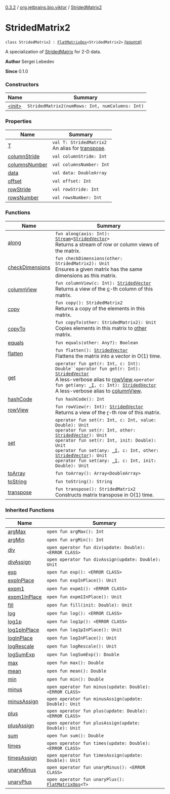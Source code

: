 [0.3.2](../../index.md) / [org.jetbrains.bio.viktor](../index.md) / [StridedMatrix2](.)

# StridedMatrix2

`class StridedMatrix2 : `[`FlatMatrixOps`](../-flat-matrix-ops/index.md)`<StridedMatrix2>` [(source)](https://github.com/JetBrains-Research/viktor/blob/0.3.2/src/main/kotlin/org/jetbrains/bio/viktor/StridedMatrix2.kt#L13)

A specialization of [StridedMatrix](../-strided-matrix/index.md) for 2-D data.

**Author**
Sergei Lebedev

**Since**
0.1.0

### Constructors

| Name | Summary |
|---|---|
| [&lt;init&gt;](-init-.md) | `StridedMatrix2(numRows: Int, numColumns: Int)` |

### Properties

| Name | Summary |
|---|---|
| [T](-t.md) | `val T: StridedMatrix2`<br>An alias for [transpose](transpose.md). |
| [columnStride](column-stride.md) | `val columnStride: Int` |
| [columnsNumber](columns-number.md) | `val columnsNumber: Int` |
| [data](data.md) | `val data: DoubleArray` |
| [offset](offset.md) | `val offset: Int` |
| [rowStride](row-stride.md) | `val rowStride: Int` |
| [rowsNumber](rows-number.md) | `val rowsNumber: Int` |

### Functions

| Name | Summary |
|---|---|
| [along](along.md) | `fun along(axis: Int): `[`Stream`](http://docs.oracle.com/javase/6/docs/api/java/util/stream/Stream.html)`<`[`StridedVector`](../-strided-vector/index.md)`>`<br>Returns a stream of row or column views of the matrix. |
| [checkDimensions](check-dimensions.md) | `fun checkDimensions(other: StridedMatrix2): Unit`<br>Ensures a given matrix has the same dimensions as this matrix. |
| [columnView](column-view.md) | `fun columnView(c: Int): `[`StridedVector`](../-strided-vector/index.md)<br>Returns a view of the [c](column-view.md#org.jetbrains.bio.viktor.StridedMatrix2$columnView(kotlin.Int)/c)-th column of this matrix. |
| [copy](copy.md) | `fun copy(): StridedMatrix2`<br>Returns a copy of the elements in this matrix. |
| [copyTo](copy-to.md) | `fun copyTo(other: StridedMatrix2): Unit`<br>Copies elements in this matrix to [other](copy-to.md#org.jetbrains.bio.viktor.StridedMatrix2$copyTo(org.jetbrains.bio.viktor.StridedMatrix2)/other) matrix. |
| [equals](equals.md) | `fun equals(other: Any?): Boolean` |
| [flatten](flatten.md) | `fun flatten(): `[`StridedVector`](../-strided-vector/index.md)<br>Flattens the matrix into a vector in O(1) time. |
| [get](get.md) | `operator fun get(r: Int, c: Int): Double``operator fun get(r: Int): `[`StridedVector`](../-strided-vector/index.md)<br>A less-verbose alias to [rowView](row-view.md).`operator fun get(any: `[`_I`](../_-i.md)`, c: Int): `[`StridedVector`](../-strided-vector/index.md)<br>A less-verbose alias to [columnView](column-view.md). |
| [hashCode](hash-code.md) | `fun hashCode(): Int` |
| [rowView](row-view.md) | `fun rowView(r: Int): `[`StridedVector`](../-strided-vector/index.md)<br>Returns a view of the [r](row-view.md#org.jetbrains.bio.viktor.StridedMatrix2$rowView(kotlin.Int)/r)-th row of this matrix. |
| [set](set.md) | `operator fun set(r: Int, c: Int, value: Double): Unit`<br>`operator fun set(r: Int, other: `[`StridedVector`](../-strided-vector/index.md)`): Unit`<br>`operator fun set(r: Int, init: Double): Unit`<br>`operator fun set(any: `[`_I`](../_-i.md)`, c: Int, other: `[`StridedVector`](../-strided-vector/index.md)`): Unit`<br>`operator fun set(any: `[`_I`](../_-i.md)`, c: Int, init: Double): Unit` |
| [toArray](to-array.md) | `fun toArray(): Array<DoubleArray>` |
| [toString](to-string.md) | `fun toString(): String` |
| [transpose](transpose.md) | `fun transpose(): StridedMatrix2`<br>Constructs matrix transpose in O(1) time. |

### Inherited Functions

| Name | Summary |
|---|---|
| [argMax](../-flat-matrix-ops/arg-max.md) | `open fun argMax(): Int` |
| [argMin](../-flat-matrix-ops/arg-min.md) | `open fun argMin(): Int` |
| [div](../-flat-matrix-ops/div.md) | `open operator fun div(update: Double): <ERROR CLASS>` |
| [divAssign](../-flat-matrix-ops/div-assign.md) | `open operator fun divAssign(update: Double): Unit` |
| [exp](../-flat-matrix-ops/exp.md) | `open fun exp(): <ERROR CLASS>` |
| [expInPlace](../-flat-matrix-ops/exp-in-place.md) | `open fun expInPlace(): Unit` |
| [expm1](../-flat-matrix-ops/expm1.md) | `open fun expm1(): <ERROR CLASS>` |
| [expm1InPlace](../-flat-matrix-ops/expm1-in-place.md) | `open fun expm1InPlace(): Unit` |
| [fill](../-flat-matrix-ops/fill.md) | `open fun fill(init: Double): Unit` |
| [log](../-flat-matrix-ops/log.md) | `open fun log(): <ERROR CLASS>` |
| [log1p](../-flat-matrix-ops/log1p.md) | `open fun log1p(): <ERROR CLASS>` |
| [log1pInPlace](../-flat-matrix-ops/log1p-in-place.md) | `open fun log1pInPlace(): Unit` |
| [logInPlace](../-flat-matrix-ops/log-in-place.md) | `open fun logInPlace(): Unit` |
| [logRescale](../-flat-matrix-ops/log-rescale.md) | `open fun logRescale(): Unit` |
| [logSumExp](../-flat-matrix-ops/log-sum-exp.md) | `open fun logSumExp(): Double` |
| [max](../-flat-matrix-ops/max.md) | `open fun max(): Double` |
| [mean](../-flat-matrix-ops/mean.md) | `open fun mean(): Double` |
| [min](../-flat-matrix-ops/min.md) | `open fun min(): Double` |
| [minus](../-flat-matrix-ops/minus.md) | `open operator fun minus(update: Double): <ERROR CLASS>` |
| [minusAssign](../-flat-matrix-ops/minus-assign.md) | `open operator fun minusAssign(update: Double): Unit` |
| [plus](../-flat-matrix-ops/plus.md) | `open operator fun plus(update: Double): <ERROR CLASS>` |
| [plusAssign](../-flat-matrix-ops/plus-assign.md) | `open operator fun plusAssign(update: Double): Unit` |
| [sum](../-flat-matrix-ops/sum.md) | `open fun sum(): Double` |
| [times](../-flat-matrix-ops/times.md) | `open operator fun times(update: Double): <ERROR CLASS>` |
| [timesAssign](../-flat-matrix-ops/times-assign.md) | `open operator fun timesAssign(update: Double): Unit` |
| [unaryMinus](../-flat-matrix-ops/unary-minus.md) | `open operator fun unaryMinus(): <ERROR CLASS>` |
| [unaryPlus](../-flat-matrix-ops/unary-plus.md) | `open operator fun unaryPlus(): `[`FlatMatrixOps`](../-flat-matrix-ops/index.md)`<T>` |
